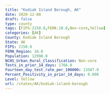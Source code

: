 ```yaml
---
title: "Kodiak Island Borough, AK"
date: 2020-12-08
draft: false
type: county
tags: [FIPS:2150.0,FEMA:10.0,Non-core,Yellow]
categories: [AK]
County: Kodiak Island Borough
State: AK
FIPS: 2150.0
FEMA_Region: 10.0
Population: 12998.0
NCHS_Urban_Rural_Classification: Non-core
Tests_in_prior_14_days: 1766.0
Fourteen_day_test_rate_per_100000: 13587.0
Percent_Positivity_in_prior_14_days: 0.098
Level: Yellow
url: /states/AK/kodiak-island-borough
---
```



